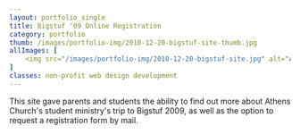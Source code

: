 ```yaml
---
layout: portfolio_single
title: Bigstuf ‘09 Online Registration
category: portfolio
thumb: /images/portfolio-img/2010-12-20-bigstuf-site-thumb.jpg
allImages: [
    <img src="/images/portfolio-img/2010-12-20-bigstuf-site.jpg" alt="Athens Church Bigstuf 09" width="600" height="460" class="center"/>
]
classes: non-profit web design development
---
```


This site gave parents and students the ability to find out more about Athens Church's student ministry's trip to Bigstuf 2009, as well as the option to request a registration form by mail.